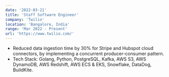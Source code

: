 ```yaml
---
date: '2022-03-21'
title: 'Staff Software Engineer'
company: 'Twilio'
location: 'Bangalore, India'
range: 'Mar 2022 - Present'
url: 'https://www.twilio.com/'
---
```


- Reduced data ingestion time by 30% for Stripe and Hubspot cloud connectors, by implementing a concurrent producer-consumer pattern.
- Tech Stack: Golang, Python, PostgreSQL, Kafka, AWS S3, AWS DynamoDB, AWS Redshift, AWS ECS & EKS, Snowflake, DataDog, BuildKite.
